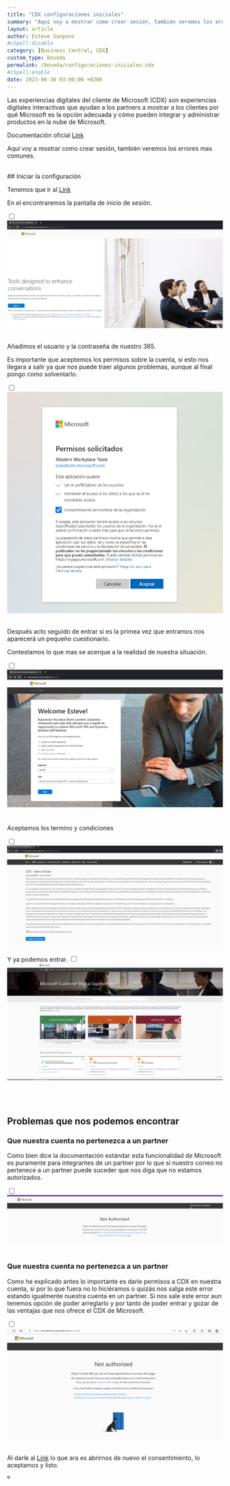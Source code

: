 ```yaml
---
title: "CDX configuraciones iniciales"
summary: "Aquí voy a mostrar como crear sesión, también veremos los errores mas comunes."
layout: article
author: Esteve Sanpons
#cSpell:disable
category: [Business_Central, CDX]
custom_type: Boveda
permalink: /boveda/configuraciones-iniciales-cdx
#cSpell:enable
date: 2023-06-30 03:00:00 +0200
---
```


Las experiencias digitales del cliente de Microsoft (CDX) son experiencias digitales interactivas que ayudan a los partners a mostrar a los clientes por qué Microsoft es la opción adecuada y cómo pueden integrar y administrar productos en la nube de Microsoft.

Documentación oficial [Link](https://learn.microsoft.com/es-es/partner-center/mpn-demos)

Aquí voy a mostrar como crear sesión, también veremos los errores mas comunes.

<br>
## Iniciar la configuración

Tenemos que ir al [Link](https://cdx.transform.microsoft.com/)

En el encontraremos la pantalla de inicio de sesión.

<input type="checkbox" id="image-checkbox-01" class="image-checkbox">
<label for="image-checkbox-01"  class="image-label">
    <img class="img-container" src="/assets/img/articles/configuraciones-iniciales-cdx/imagen01.png">
</label>
<br><br>

Añadimos el usuario y la contraseña de nuestro 365.

Es importante que aceptemos los permisos sobre la cuenta, si esto nos llegara a salir ya que nos puede traer algunos problemas, aunque al final pongo como solventarlo.

<input type="checkbox" id="image-checkbox-02" class="image-checkbox">
<label for="image-checkbox-02"  class="image-label">
    <img class="img-container" src="/assets/img/articles/configuraciones-iniciales-cdx/imagen02.png">
</label>
<br><br>

Después acto seguido de entrar si es la primea vez que entramos nos aparecerá un pequeño cuestionario.

Contestamos lo que mas se acerque a la realidad de nuestra situación.

<input type="checkbox" id="image-checkbox-03" class="image-checkbox">
<label for="image-checkbox-03"  class="image-label">
    <img class="img-container" src="/assets/img/articles/configuraciones-iniciales-cdx/imagen03.png">
</label>
<br><br>

Aceptamos los termino y condiciones

<input type="checkbox" id="image-checkbox-04" class="image-checkbox">
<label for="image-checkbox-04"  class="image-label">
    <img class="img-container" src="/assets/img/articles/configuraciones-iniciales-cdx/imagen04.png">
</label>
<br><br>
Y ya podemos entrar.

<input type="checkbox" id="image-checkbox-05" class="image-checkbox">
<label for="image-checkbox-05"  class="image-label">
    <img class="img-container" src="/assets/img/articles/configuraciones-iniciales-cdx/imagen05.png">
</label>
<br><br><br><br>

## Problemas que nos podemos encontrar

### Que nuestra cuenta no pertenezca a un partner

Como bien dice la documentación estándar esta funcionalidad de Microsoft es puramente para integrantes de un partner por lo que si nuestro correo no pertenece a un partner puede suceder que nos diga que no estamos autorizados.

<input type="checkbox" id="image-checkbox-06" class="image-checkbox">
<label for="image-checkbox-06"  class="image-label">
    <img class="img-container" src="/assets/img/articles/configuraciones-iniciales-cdx/imagen06.png">
</label>
<br><br>

### Que nuestra cuenta no pertenezca a un partner

Como he explicado antes lo importante es darle permisos a CDX en nuestra cuenta, si por lo que fuera no lo hiciéramos o quizás nos salga este error estando igualmente nuestra cuenta en un partner.
Si nos sale este error aun tenemos opción de poder arreglarlo y por tanto de poder entrar y gozar de las ventajas que nos ofrece el CDX de Microsoft.

<input type="checkbox" id="image-checkbox-07" class="image-checkbox">
<label for="image-checkbox-07"  class="image-label">
    <img class="img-container" src="/assets/img/articles/configuraciones-iniciales-cdx/imagen07.png">
</label>
<br><br>

Al darle al [Link](https://login.microsoftonline.com/common/oauth2/authorize?response_type=id_token&prompt=consent&client_id=fe6aa35b-7da8-44fd-a44e-e2d4bafbdab5&redirect_uri=https%3A%2F%2Fcdx.transform.microsoft.com&state=a9985c9c-6c9a-4b65-a444-1e3aa90d27a4&client-request-id=6b3f4e71-ed02-406c-96f2-0a7e3c16ea98&x-client-SKU=Js&x-client-Ver=1.0.17&nonce=09492f5a-fb1a-412c-b24a-ba1704900924) lo que ara es abrirnos de nuevo el consentimiento, lo aceptamos y listo.

º
